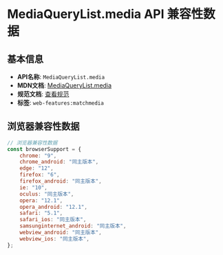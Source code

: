 # MediaQueryList.media API 兼容性数据

## 基本信息

- **API名称**: `MediaQueryList.media`
- **MDN文档**: [MediaQueryList.media](https://developer.mozilla.org/docs/Web/API/MediaQueryList/media)
- **规范文档**: [查看规范](https://drafts.csswg.org/cssom-view/#dom-mediaquerylist-media)
- **标签**: `web-features:matchmedia`

## 浏览器兼容性数据

```javascript
// 浏览器兼容性数据
const browserSupport = {
    chrome: "9",
    chrome_android: "同主版本",
    edge: "12",
    firefox: "6",
    firefox_android: "同主版本",
    ie: "10",
    oculus: "同主版本",
    opera: "12.1",
    opera_android: "12.1",
    safari: "5.1",
    safari_ios: "同主版本",
    samsunginternet_android: "同主版本",
    webview_android: "同主版本",
    webview_ios: "同主版本",
};

```

